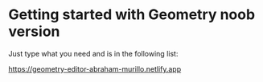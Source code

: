 # Getting started with Geometry noob version

Just type what you need and is in the following list:

https://geometry-editor-abraham-murillo.netlify.app
